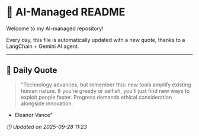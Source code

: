 # 🧠 AI-Managed README

Welcome to my AI-managed repository!

Every day, this file is automatically updated with a new quote, thanks to a LangChain + Gemini AI agent.

---

## 📅 Daily Quote

> "Technology advances, but remember this:
new tools amplify existing human nature.
If you're greedy or selfish, you'll just
find new ways to exploit people faster.
Progress demands ethical consideration alongside innovation.
- Eleanor Vance"

*🕒 Updated on 2025-09-28 11:23*
